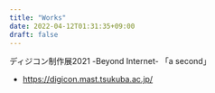 ```yaml
---
title: "Works"
date: 2022-04-12T01:31:35+09:00
draft: false
---
```


ディジコン制作展2021 -Beyond Internet- 「a second」
* https://digicon.mast.tsukuba.ac.jp/

